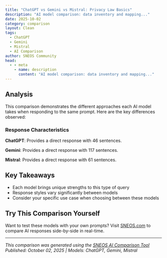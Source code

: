 ```yaml
---
title: "ChatGPT vs Gemini vs Mistral: Privacy Law Basics"
description: "AI model comparison: data inventory and mapping..."
date: 2025-10-02
category: comparison
layout: Clean
tags:
  - ChatGPT
  - Gemini
  - Mistral
  - AI Comparison
author: SNEOS Community
head:
  - - meta
    - name: description
      content: "AI model comparison: data inventory and mapping..."
---
```


<ChatComparison
  title="ChatGPT vs Gemini vs Mistral: Privacy Law Basics"
  prompt="data inventory and mapping"
  :responses='{
    "ChatGPT": "**Data Inventory and Mapping** are crucial components of data governance, privacy compliance (such as GDPR, CCPA), and overall data management practices within an organization. Here\u2019s an overview of each term and how they relate:\n\n### Data Inventory\nA **data inventory** is a comprehensive catalog or list of all the data assets an organization holds. This includes information on what data is collected, where it is stored, how it is used, who owns it, and its sensitivity or classification.\n\n**Key elements of a data inventory:**\n- **Data type:** Personal data, financial data, operational data, etc.\n- **Data source:** Where the data originated (e.g., customer inputs, third-party systems).\n- **Storage location:** Databases, cloud services, local files, physical records.\n- **Data owner:** Person or department responsible for the data.\n- **Format:** Structured, unstructured, text, images, video etc.\n- **Volume:** Size or quantity of data.\n- **Usage:** Purpose(s) for which data is collected or processed.\n- **Retention period:** How long the data is kept.\n- **Security and privacy level:** Classification based on sensitivity.\n\n### Data Mapping\n**Data mapping** is the process of creating a visual or logical representation of how data flows within and between systems. It shows the pathways data takes from collection to storage, processing, and sharing, identifying all touchpoints and transformations.\n\n**Key aspects of data mapping:**\n- **Data flow diagrams:** Graphical representation of data movement.\n- **Source and destination systems:** Identifying all systems involved.\n- **Data transformations:** How data changes or is processed at each step.\n- **Data sharing and transfers:** Internal/external transfers, third parties.\n- **Compliance checkpoints:** Where consent and legal controls apply.\n\n### Importance and Benefits\n- **Compliance:** Helps organizations meet regulatory requirements (GDPR, HIPAA, CCPA).\n- **Risk management:** Identifies vulnerabilities and potential exposure points.\n- **Data quality and governance:** Enables better control, accuracy, and accountability.\n- **Efficiency:** Assists in system integration and migration projects.\n- **Security:** Helps identify sensitive data and apply appropriate controls.\n\n### How to Conduct Data Inventory and Mapping\n\n1. **Identify data sources:** Catalog databases, applications, file stores, cloud services, etc.\n2. **Engage data owners:** Work with departments responsible for the data.\n3. **Gather metadata:** Collect descriptions, usage, format, location, and classification.\n4. **Document data flows:** Use flowcharts or mapping tools to visualize data movement.\n5. **Analyze for gaps and risks:** Look for untracked or poorly protected data.\n6. **Maintain and update:** Make inventory and maps living documents updated regularly.\n\n### Tools for Data Inventory and Mapping\n- Data catalog platforms (e.g., Collibra, Alation)\n- Data mapping tools (e.g., Microsoft Power BI, Talend Data Mapper)\n- Privacy management software (e.g., OneTrust, TrustArc)\n\n---\n\nIf you want, I can help you create a template or example for a data inventory or a sample data flow map. Just let me know!",
    "Gemini": "Okay, let\u0027s break down data inventory and mapping. These are fundamental practices for data governance, compliance, and getting value from your data.\n\n**What are Data Inventory and Data Mapping?**\n\n*   **Data Inventory:**  A comprehensive list of all the data assets an organization owns or controls. It\u0027s like taking stock of everything in your digital warehouse. Think of it as a \u0022list of ingredients\u0022 you have for your data recipes.\n*   **Data Mapping:** The process of documenting how data flows through an organization\u0027s systems, from its origin to its destination. It shows where data is stored, how it\u0027s transformed, and who has access to it. Think of it as a \u0022recipe\u0022 that shows how those ingredients are used and combined.\n\n**In simple terms:**\n\n*   **Inventory:** \u0022What data do we have?\u0022\n*   **Mapping:** \u0022Where does it come from, where does it go, and how does it change along the way?\u0022\n\n**Why are Data Inventory and Mapping Important?**\n\n*   **Compliance (GDPR, CCPA, HIPAA, etc.):**  Crucial for complying with data privacy regulations. You need to know what personal data you hold, where it is, and how it\u0027s being used to meet requirements like data subject access requests (DSARs), data deletion requests, and data breach notifications.\n*   **Data Governance:**  Provides a foundation for effective data governance by establishing clear ownership, policies, and controls over data assets.  You can\u0027t govern what you don\u0027t know you have.\n*   **Data Security:** Helps identify sensitive data and potential vulnerabilities.  Knowing where your critical data resides enables you to implement appropriate security measures.\n*   **Data Quality:** By understanding data lineage, you can trace data quality issues back to their source and implement fixes.\n*   **Data Integration:**  Facilitates data integration projects by providing a clear understanding of data sources, formats, and relationships.\n*   **Data Migration:**  Simplifies data migration efforts by identifying the data that needs to be moved and how it needs to be transformed.\n*   **Business Intelligence and Analytics:** Provides a better understanding of the data available for analysis and helps ensure that insights are accurate and reliable.\n*   **Improved Decision-Making:** When you know what data you have and how reliable it is, you can make more informed business decisions.\n*   **Cost Optimization:**  Identifies redundant data and inefficient data processes, leading to cost savings.\n*   **Data Monetization:**  Helps identify opportunities to monetize data assets.\n\n**Key Elements of a Data Inventory:**\n\n*   **Data Asset Name:** A descriptive name for the data set (e.g., \u0022Customer Master Data,\u0022 \u0022Sales Transactions\u0022).\n*   **Data Description:** A brief explanation of the data\u0027s purpose and content.\n*   **Data Type:** The type of data (e.g., customer data, financial data, product data).\n*   **Data Format:** The format in which the data is stored (e.g., CSV, JSON, XML, relational database table).\n*   **Data Location:** The physical or logical location of the data (e.g., database server, cloud storage bucket).  Be as specific as possible.\n*   **Data Owner:** The individual or team responsible for the data\u0027s accuracy, quality, and security.\n*   **Data Custodian:** The individual or team responsible for the technical management of the data (e.g., database administrator).\n*   **Data Sensitivity:**  Classification of the data based on its sensitivity (e.g., public, internal, confidential, restricted).\n*   **Retention Policy:** How long the data needs to be stored for compliance purposes\n*   **Access Control:**  Who has access to this data?\n*   **Data Source:** Where the data originates.\n*   **Related Systems:**  Systems that use or interact with the data.\n\n**Key Elements of a Data Mapping:**\n\n*   **Data Source:** The system or application where the data originates.\n*   **Data Element:** A specific data field or attribute (e.g., customer name, address, email).\n*   **Transformation Logic:**  The rules and processes used to transform the data as it moves from one system to another (e.g., data cleansing, data enrichment, data aggregation).\n*   **Data Destination:** The system or application where the data is stored or used.\n*   **Data Flow Diagram:** A visual representation of the data flow, showing the movement of data between systems.\n*   **Data Lineage:** The complete history of a data element, from its origin to its current location.\n*   **Business Rules:** The rules that govern how the data is used and interpreted.\n*   **Data Quality Rules:** The rules that define acceptable data quality levels.\n\n**How to Conduct Data Inventory and Mapping:**\n\n1.  **Define Scope:** Start by defining the scope of the project.  Which systems and data domains will be included?  Don\u0027t try to boil the ocean.  Start with a critical area (e.g., customer data for GDPR compliance).\n2.  **Identify Data Sources:**  Identify all the systems and applications that store or process data within the scope.\n3.  **Gather Information:**  Collect information about the data assets, including their names, descriptions, locations, formats, owners, and sensitivity.\n4.  **Document Data Flows:**  Document the flow of data between systems, including the transformations that occur along the way.  Use data flow diagrams and data lineage tools to visualize the data flow.\n5.  **Choose the Right Tools:** Select tools that can automate the data inventory and mapping process.  These tools can help you discover data assets, profile data, and document data flows.  Examples include:\n    *   **Data Catalog Tools:** Alation, Collibra, Informatica Enterprise Data Catalog, Atlan, OvalEdge. These tools help you discover, understand, and govern your data assets.\n    *   **Data Lineage Tools:**  MANTA, Octopai, Dataedo. These tools automatically track data lineage and show how data flows through your organization.\n    *   **ETL Tools (Extract, Transform, Load):**  Informatica PowerCenter, Talend, Apache NiFi, AWS Glue, Azure Data Factory. While primarily for data integration, these tools often have features for data mapping and lineage.\n    *   **Database Documentation Tools:**  Dataedo, dbdocs.io.  Help document database schemas and relationships.\n    *   **Spreadsheets (for initial, smaller projects):**  Excel or Google Sheets can be used to create basic data inventories and maps, but they are not scalable for large organizations.\n6.  **Collaborate with Stakeholders:**  Engage with data owners, data stewards, IT professionals, and business users to gather information and validate the data inventory and data mapping.\n7.  **Maintain and Update:** Data inventory and mapping are not one-time projects.  They need to be maintained and updated regularly to reflect changes in the organization\u0027s data landscape. Automate the process as much as possible.\n8.  **Prioritize Sensitive Data:**  Pay special attention to sensitive data, such as personal data, financial data, and intellectual property.  Ensure that appropriate security controls are in place to protect this data.\n9.  **Use a Standardized Approach:** Develop a standardized approach for data inventory and mapping to ensure consistency and accuracy.  Use consistent naming conventions, data definitions, and documentation standards.\n\n**Challenges:**\n\n*   **Data Silos:** Data is often scattered across multiple systems and departments, making it difficult to create a complete data inventory and map.\n*   **Lack of Data Ownership:** It can be challenging to identify the data owners for all data assets.\n*   **Data Complexity:**  Data landscapes are becoming increasingly complex, with a variety of data sources, formats, and technologies.\n*   **Keeping it Up-to-Date:**  Data environments are constantly changing, so it\u0027s important to have a process in place to keep the data inventory and mapping up-to-date.\n*   **Tool Selection:** Choosing the right tools for data inventory and mapping can be a challenge, as there are many different options available.\n\n**Best Practices:**\n\n*   **Start Small:** Begin with a pilot project to test your approach and refine your process.\n*   **Automate as Much as Possible:** Use tools to automate the data inventory and mapping process.\n*   **Focus on Business Value:**  Prioritize data assets that are critical to the business.\n*   **Involve the Business:**  Engage with business users to ensure that the data inventory and mapping meet their needs.\n*   **Regularly Review and Update:** Review and update the data inventory and mapping on a regular basis.\n*   **Establish Data Governance Policies:**  Implement data governance policies to ensure that data is managed consistently across the organization.\n*   **Train Staff:** Train staff on data governance policies and procedures.\n*   **Document Everything:**  Document your data inventory, data mapping, and data governance policies.\n\n**In conclusion:** Data inventory and mapping are essential practices for any organization that wants to effectively manage its data. By understanding what data you have, where it is, and how it flows through your organization, you can improve data quality, security, compliance, and decision-making. Remember to start small, automate as much as possible, and involve the business.\n",
    "Mistral": "Data inventory and mapping are critical processes in data management, helping organizations understand, organize, and utilize their data effectively. Here\u2019s a detailed overview of both concepts:\n\n### Data Inventory\n\n**Definition:**\nA data inventory is a comprehensive list of all the data assets an organization possesses. It includes details about where the data is stored, how it is used, who has access to it, and other relevant metadata.\n\n**Key Components:**\n1. **Data Assets:** Identification of all data sources, including databases, files, data lakes, and external data feeds.\n2. **Metadata:** Information about the data, such as data types, formats, schemas, and descriptions.\n3. **Data Ownership:** Identification of data owners and stewards responsible for the data.\n4. **Data Usage:** Information on how the data is used within the organization, including applications, reports, and analytics.\n5. **Data Quality:** Assessment of the quality of the data, including accuracy, completeness, and consistency.\n6. **Data Security:** Information on data access controls, encryption, and other security measures.\n\n**Benefits:**\n- **Improved Data Governance:** Helps in establishing clear data ownership and accountability.\n- **Enhanced Data Quality:** Enables better monitoring and improvement of data quality.\n- **Compliance:** Facilitates compliance with data protection regulations like GDPR, CCPA, etc.\n- **Efficiency:** Streamlines data management processes and reduces redundancy.\n\n### Data Mapping\n\n**Definition:**\nData mapping is the process of creating a visual or logical representation of how data flows through an organization. It involves identifying the sources, transformations, and destinations of data.\n\n**Key Components:**\n1. **Data Sources:** Identification of all data sources, including internal systems, external feeds, and third-party data.\n2. **Data Transformations:** Documentation of any transformations or processing that data undergoes, such as ETL (Extract, Transform, Load) processes.\n3. **Data Destinations:** Identification of where the data is stored or used, such as data warehouses, reporting tools, and analytics platforms.\n4. **Data Lineage:** Tracking the flow of data from its origin to its final destination, including all intermediate steps.\n5. **Data Relationships:** Understanding the relationships between different data sets and how they interact.\n\n**Benefits:**\n- **Transparency:** Provides a clear understanding of data flows and dependencies.\n- **Traceability:** Enables tracking of data lineage, which is crucial for auditing and compliance.\n- **Optimization:** Helps in identifying inefficiencies and bottlenecks in data processes.\n- **Risk Management:** Facilitates better risk assessment and mitigation strategies.\n\n### Steps to Implement Data Inventory and Mapping\n\n1. **Identify Data Assets:**\n   - Conduct a thorough audit of all data sources within the organization.\n   - Document the location, format, and type of each data asset.\n\n2. **Collect Metadata:**\n   - Gather metadata for each data asset, including descriptions, data types, and schemas.\n   - Use automated tools to scan and catalog metadata.\n\n3. **Assign Data Ownership:**\n   - Identify data owners and stewards for each data asset.\n   - Establish clear roles and responsibilities for data management.\n\n4. **Map Data Flows:**\n   - Document the sources, transformations, and destinations of data.\n   - Create visual representations of data flows using tools like flowcharts or data lineage diagrams.\n\n5. **Assess Data Quality:**\n   - Evaluate the quality of data assets using metrics like accuracy, completeness, and consistency.\n   - Implement data quality monitoring and improvement processes.\n\n6. **Ensure Data Security:**\n   - Document data access controls, encryption, and other security measures.\n   - Conduct regular security audits and risk assessments.\n\n7. **Maintain and Update:**\n   - Regularly update the data inventory and mapping to reflect changes in data assets and processes.\n   - Use automated tools to keep the inventory and mapping current.\n\n### Tools and Technologies\n\n- **Data Catalogs:** Tools like Alation, Collibra, and Informatica Enterprise Data Catalog help in cataloging and managing metadata.\n- **Data Lineage Tools:** Tools like ASG, MANTA, and Talend Data Fabric help in tracking data lineage and mapping data flows.\n- **ETL Tools:** Tools like Apache NiFi, Talend, and Informatica PowerCenter help in managing data transformations and integrations.\n- **Data Governance Platforms:** Tools like Collibra, Alation, and Informatica help in establishing and maintaining data governance frameworks.\n\nBy implementing data inventory and mapping, organizations can achieve better data governance, improve data quality, ensure compliance, and optimize data processes."
  }'
  published-date="02:13"
/>

## Analysis

This comparison demonstrates the different approaches each AI model takes when responding to the same prompt. Here are the key differences observed:

### Response Characteristics

**ChatGPT**: Provides a direct response with 46 sentences. 

**Gemini**: Provides a direct response with 117 sentences. 

**Mistral**: Provides a direct response with 61 sentences. 

## Key Takeaways

- Each model brings unique strengths to this type of query
- Response styles vary significantly between models
- Consider your specific use case when choosing between these models

## Try This Comparison Yourself

Want to test these models with your own prompts? Visit [SNEOS.com](https://sneos.com) to compare AI responses side-by-side in real-time.

---

*This comparison was generated using the [SNEOS AI Comparison Tool](https://sneos.com)*
*Published: October 02, 2025 | Models: ChatGPT, Gemini, Mistral*
